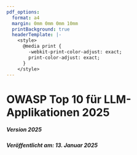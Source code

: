 ```yaml
---
pdf_options:
  format: a4
  margin: 0mm 0mm 0mm 10mm
  printBackground: true
  headerTemplate: |-
    <style>
      @media print {
        -webkit-print-color-adjust: exact;
        print-color-adjust: exact;
      }
    </style>
---
```


# OWASP Top 10 für LLM-Applikationen 2025

##### Version 2025

##### Veröffentlicht am: 13. Januar 2025
